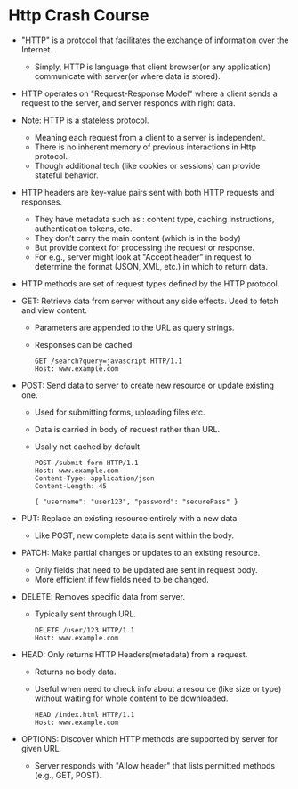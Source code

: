 # Http Crash Course

- "HTTP" is a protocol that facilitates the exchange of information over the Internet.
  - Simply, HTTP is language that client browser(or any application) communicate with server(or where data is stored).


- HTTP operates on "Request-Response Model" where a client sends a request to the server, and server responds with right data.


- Note: HTTP is a stateless protocol.
  - Meaning each request from a client to a server is independent.
  - There is no inherent memory of previous interactions in Http protocol.
  - Though additional tech (like cookies or sessions) can provide stateful behavior.


- HTTP headers are key-value pairs sent with both HTTP requests and responses.
  - They have metadata such as : content type, caching instructions, authentication tokens, etc.
  - They don’t carry the main content (which is in the body)
  - But provide context for processing the request or response.
  - For e.g., server might look at "Accept header" in request to determine the format (JSON, XML, etc.) in which to return data.


- HTTP methods are set of request types defined by the HTTP protocol.

- GET: Retrieve data from server without any side effects. Used to fetch and view content.
  - Parameters are appended to the URL as query strings.
  - Responses can be cached.
    
    ```
    GET /search?query=javascript HTTP/1.1
    Host: www.example.com
    ```
 
- POST: Send data to server to create new resource or update existing one.
  - Used for submitting forms, uploading files etc.
  - Data is carried in body of request rather than URL.
  - Usally not cached by default.
    
    ```
    POST /submit-form HTTP/1.1
    Host: www.example.com
    Content-Type: application/json
    Content-Length: 45

    { "username": "user123", "password": "securePass" }
    ```

- PUT: Replace an existing resource entirely with a new data.
  - Like POST, new complete data is sent within the body.


- PATCH: Make partial changes or updates to an existing resource.
  - Only fields that need to be updated are sent in request body.
  - More efficient if few fields need to be changed.


- DELETE: Removes specific data from server.
  - Typically sent through URL.
  
    ```
    DELETE /user/123 HTTP/1.1
    Host: www.example.com
    ```


- HEAD: Only returns HTTP Headers(metadata) from a request.
  - Returns no body data.
  - Useful when need to check info about a resource (like size or type) without waiting for whole content to be downloaded.
    
    ```
    HEAD /index.html HTTP/1.1
    Host: www.example.com
    ```


- OPTIONS: Discover which HTTP methods are supported by server for given URL.
  - Server responds with "Allow header" that lists permitted methods (e.g., GET, POST).